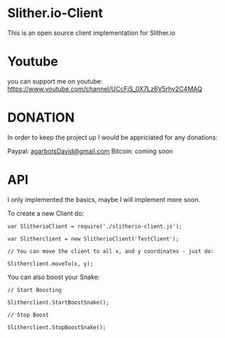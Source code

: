 # Slither.io-Client

This is an open source client implementation for Slither.io

# Youtube

you can support me on youtube:
https://www.youtube.com/channel/UCcFiS_0X7Lz6V5rhy2C4MAQ

# DONATION

In order to keep the project up I would be appriciated for any donations:

Paypal: agarbotsDavid@gmail.com
Bitcoin: coming soon

# API

I only implemented the basics, maybe I will implement more soon.

To create a new Client do:

`var SlitherioClient = require('./slitherio-client.js');`

`var Slitherclient = new SlitherioClient('TestClient');`

`// You can move the client to all x, and y coordinates - just do:`

`Slitherclient.moveTo(x, y);`

You can also boost your Snake:

`// Start Boosting`

`Slitherclient.StartBoostSnake();`

`// Stop Boost`

`Slitherclient.StopBoostSnake();`
